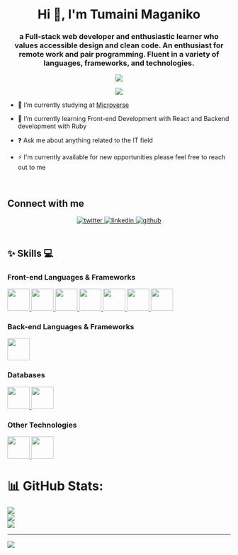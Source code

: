   
<h1 align="center">Hi 👋, I'm Tumaini Maganiko </h1>
 
<h3 align="center">a Full-stack web developer and enthusiastic learner who values accessible design and clean code. An enthusiast for remote work and pair programming. Fluent in a variety of languages, frameworks, and technologies.</h3>
  
  <p align="center">
  <img src="https://user-images.githubusercontent.com/46050946/154709509-cecdbcc3-20ed-4037-9046-99f7a05d5dbb.gif" />
</p>

<p align="center">
  <a href="https://github.com/DenverCoder1/readme-typing-svg">
    <img src="https://readme-typing-svg.herokuapp.com/?lines=Full-Stack%20Software%20developer%20;1+%2B%20years%20of%20working%20experience;Being%20passionate%20and%20creative;Available%20for%20Hire;&center=true&width=380&height=45">
  </a>
</p>
 
- 🔭 I’m currently studying at [Microverse](https://www.microverse.org/)  
  

- 🌱 I’m currently learning Front-end Development with React  and Backend development with Ruby  
  

- ❓ Ask me about anything related to the IT field  
  

- ⚡ I'm currently available for new opportunities please feel free to reach out to me 
<br/>  


## Connect with me  
<div align="center">
<a href="https://twitter.com/Chief2maini" target="_blank">
<img src=https://img.shields.io/badge/twitter-%2300acee.svg?&style=for-the-badge&logo=twitter&logoColor=white alt=twitter style="margin-bottom: 5px;" />
</a>
<a href="https://linkedin.com/in/tumaini-maganiko-991b30262" target="_blank">
<img src=https://img.shields.io/badge/linkedin-%231E77B5.svg?&style=for-the-badge&logo=linkedin&logoColor=white alt=linkedin style="margin-bottom: 5px;" />
</a>
<a href="https://github.com/tumainimaganiko" target="_blank">
<img src=https://img.shields.io/badge/github-%2324292e.svg?&style=for-the-badge&logo=github&logoColor=white alt=github style="margin-bottom: 5px;" />
</a>  
</div>  
  

<br/>


## ✨ Skills 💻

### Front-end Languages & Frameworks
 
<p align="left">
 <a href="#">
  <img  src="https://readme-components.vercel.app/api?component=logo&fill=black&logo=javascript&svgfill=f6df1c" height="50">
 </a>
 <a href="#">
  <img  src="https://readme-components.vercel.app/api?component=logo&fill=black&logo=react&animation=spin&svgfill=15d8fe" height="50">  
 </a>
 <a href="#">
  <img  src="https://readme-components.vercel.app/api?component=logo&fill=black&logo=redux&svgfill=2d79c7&animation=spin" height="50">
 </a>
 <a href="#">
  <img  src="https://readme-components.vercel.app/api?component=logo&fill=black&logo=webpack&svgfill=8ed5fa&animation=spin" height="50">
 </a>
 <a href="#">
  <img  src="https://readme-components.vercel.app/api?component=logo&fill=black&logo=sass&svgfill=cd6799" height="50">
 </a>
 <a href="#">
  <img  src="https://readme-components.vercel.app/api?component=logo&fill=black&logo=CSS3&svgfill=264de4" height="50">
 </a>
 <a href="#">
  <img  src="https://readme-components.vercel.app/api?component=logo&fill=black&logo=HTML5&svgfill=e34c26" height="50">
 </a>
</p>

### Back-end Languages & Frameworks
 
<p align="left">
  <a href="#">
  <img  src="https://readme-components.vercel.app/api?component=logo&fill=black&logo=ruby&svgfill=f91401&animation=spin" height="50">
 </a>
</p>

### Databases

<p align="left">
 <a href="#">
  <img  src="https://readme-components.vercel.app/api?component=logo&fill=black&logo=mysql&svgfill=00758f" height="50">
 </a>
 <a href="#">
  <img  src="https://readme-components.vercel.app/api?component=logo&fill=black&logo=postgresql&svgfill=336791" height="50">  
 </a>
</p>

### Other Technologies

<p align="left"> 
 <a href="#">
  <img  src="https://readme-components.vercel.app/api?component=logo&fill=black&logo=Github" height="50">
 </a>
 <a href="#">
  <img  src="https://readme-components.vercel.app/api?component=logo&fill=black&logo=RestApi" height="50">
 </a>
</p>

# 📊 GitHub Stats:
![](https://github-readme-stats.vercel.app/api?username=tumainimaganiko&theme=dark&hide_border=false&include_all_commits=false&count_private=false)<br/>
![](https://github-readme-streak-stats.herokuapp.com/?user=tumainimaganiko&theme=dark&hide_border=false)<br/>
![](https://github-readme-stats.vercel.app/api/top-langs/?username=tumainimaganiko&theme=dark&hide_border=false&include_all_commits=false&count_private=false&layout=compact)



---
[![](https://visitcount.itsvg.in/api?id=tumainimaganiko&icon=0&color=0)](https://visitcount.itsvg.in)


<br/>
